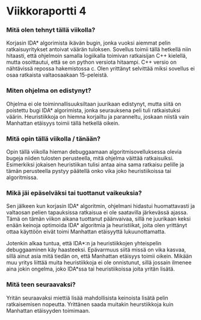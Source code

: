 # Viikkoraportti 4

### Mitä olen tehnyt tällä viikolla?
Korjasin IDA* algorimista ikävän bugin, jonka vuoksi aiemmat pelin ratkaisuyritykset antoivat väärän tuloksen. Sovellus toimii tällä hetkellä niin hitaasti, että ohjelmoin samalla logiikalla toimivan ratkaisijan C++ kielellä, mutta osoittautui, että se on python versiota hitaampi. C++ versio on nähtävissä repossa hakemistossa c. Olen yrittänyt selvittää miksi sovellus ei osaa ratkaista valtaosaakaan 15-peleistä.

### Miten ohjelma on edistynyt?
Ohjelma ei ole toiminnallisuuksiltaan juurikaan edistynyt, mutta siitä on poistettu bugi IDA* algorimista, jonka seurauksena peli tuli ratkaistuksi väärin. Heuristiikkoja on hiemna korjailtu ja paranneltu, joskaan niistä vain Manhattan etäisyys toimii tällä hetkellä oikein.

### Mitä opin tällä viikolla / tänään?
Opin tällä viikolla hieman debuggaamaan algoritmisovelluksessa olevia bugeja niiden tulosten perusteella, mitä ohjelma väittää ratkaisuiksi. Esimerkiksi jokaisen heuristiikan tulisi antaa aina sama ratkaisu pelille ja tämän perusteella pystyy päätellä onko vika joko heuristiikoissa tai algoritmissa.

### Mikä jäi epäselväksi tai tuottanut vaikeuksia?
Sen jälkeen kun korjasin IDA* algoritmin, ohjelmani hidastui huomattavasti ja valtaosan pelien tapauksissa ratkaisua ei ole saatavilla järkevässä ajassa. Tämä on tämän viikon aikana tuottanut päänvaivaa, sillä ne juurikaan keksi enään keinoja optimoida IDA* algoritmia ja heuristiikat, joita olen yrittänyt ottaa käyttöön eivät toimi Manhattan etäisyyttä lukuunottamatta.

Jotenkin alkaa tuntua, että IDA*:n ja heuristiikkojen yhteispelin debuggaaminen käy haasteeksi. Epävarmuus siitä missä on vika kasvaa, sillä ainut asia mitä tiedän on, että Manhattan etäisyys toimii oikein. Mikään muu yritys liittää muita heuristiikkoja ei ole onnistunut, sillä jossain ilmenee aina jokin ongelma, joko IDA*ssa tai heuristiikoissa joita yritän lisätä.

### Mitä teen seuraavaksi?
Yritän seuraavaksi miettiä lisää mahdollisista keinoista lisätä pelin ratkaisemisen nopeutta. Yrittänen saada muitakin heurstiikkoja kuin Manhattan etäisyyden toimimaan.